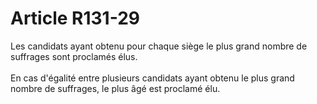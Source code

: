 # Article R131-29

Les candidats ayant obtenu pour chaque siège le plus grand nombre de suffrages sont proclamés élus. <br/><br/> En cas d'égalité entre plusieurs candidats ayant obtenu le plus grand nombre de suffrages, le plus âgé est proclamé élu.